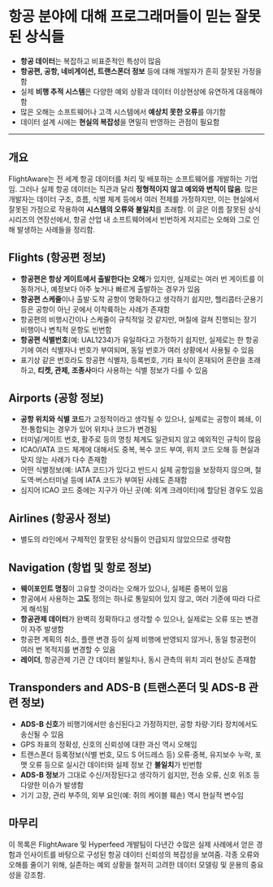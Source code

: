 # 항공 분야에 대해 프로그래머들이 믿는 잘못된 상식들


* **항공 데이터**는 복잡하고 비표준적인 특성이 많음
* **항공편, 공항, 네비게이션, 트랜스폰더 정보** 등에 대해 개발자가 흔히 잘못된 가정을 함
* 실제 **비행 추적 시스템**은 다양한 예외 상황과 데이터 이상현상에 유연하게 대응해야 함
* 많은 오해는 소프트웨어나 고객 시스템에서 **예상치 못한 오류**를 야기함
* 데이터 설계 시에는 **현실의 복잡성**을 면밀히 반영하는 관점이 필요함

---

개요
--

FlightAware는 전 세계 항공 데이터를 처리 및 배포하는 소프트웨어를 개발하는 기업임. 그러나 실제 항공 데이터는 직관과 달리 **정형적이지 않고 예외와 변칙이 많음**. 많은 개발자는 데이터 구조, 흐름, 식별 체계 등에서 여러 전제를 가정하지만, 이는 현실에서 잘못된 가정으로 작용하여 **시스템의 오류와 불일치**를 초래함. 이 글은 이름 잘못된 상식 시리즈의 연장선에서, 항공 산업 내 소프트웨어에서 빈번하게 저지르는 오해와 그로 인해 발생하는 사례들을 정리함.

Flights (항공편 정보)
----------------

* **항공편은 항상 게이트에서 출발한다는 오해**가 있지만, 실제로는 여러 번 게이트를 이동하거나, 예정보다 아주 늦거나 빠르게 출발하는 경우가 있음
* **항공편 스케줄**이나 출발·도착 공항이 명확하다고 생각하기 쉽지만, 헬리콥터·군용기 등은 공항이 아닌 곳에서 이착륙하는 사례가 존재함
* 항공편의 비행시간이나 스케줄이 규칙적일 것 같지만, 며칠에 걸쳐 진행되는 장기 비행이나 변칙적 운항도 빈번함
* **항공편 식별번호**(예: UAL1234)가 유일하다고 가정하기 쉽지만, 실제로는 한 항공기에 여러 식별자나 번호가 부여되며, 동일 번호가 여러 상황에서 사용될 수 있음
* 표기상 같은 번호라도 항공편 식별자, 등록번호, 기타 표식이 혼재되어 혼란을 초래하고, **티켓, 관제, 조종사**마다 사용하는 식별 정보가 다를 수 있음

Airports (공항 정보)
----------------

* **공항 위치와 식별 코드**가 고정적이라고 생각될 수 있으나, 실제로는 공항이 폐쇄, 이전·통합되는 경우가 있어 위치나 코드가 변경됨
* 터미널/게이트 번호, 활주로 등의 명칭 체계도 일관되지 않고 예외적인 규칙이 많음
* ICAO/IATA 코드 체계에 대해서도 중복, 복수 코드 부여, 위치 코드 오해 등 현실과 맞지 않는 사례가 다수 존재함
* 어떤 식별정보(예: IATA 코드)가 있다고 반드시 실제 공항임을 보장하지 않으며, 철도역·버스터미널 등에 IATA 코드가 부여된 사례도 존재함
* 심지어 ICAO 코드 중에는 지구가 아닌 곳(예: 외계 크레이터)에 할당된 경우도 있음

Airlines (항공사 정보)
-----------------

* 별도의 라인에서 구체적인 잘못된 상식들이 언급되지 않았으므로 생략함

Navigation (항법 및 항로 정보)
-----------------------

* **웨이포인트 명칭**이 고유할 것이라는 오해가 있으나, 실제론 중복이 있음
* 항공에서 사용하는 **고도** 정의는 하나로 통일되어 있지 않고, 여러 기준에 따라 다르게 해석됨
* **항공관제 데이터**가 완벽히 정확하다고 생각할 수 있으나, 실제로는 오류 또는 변경이 자주 발생함
* 항공편 계획의 취소, 플랜 변경 등이 실제 비행에 반영되지 않거나, 동일 항공편이 여러 번 목적지를 변경할 수 있음
* **레이더**, 항공관제 기관 간 데이터 불일치나, 동시 관측의 위치 괴리 현상도 존재함

Transponders and ADS-B (트랜스폰더 및 ADS-B 관련 정보)
--------------------------------------------

* **ADS-B 신호**가 비행기에서만 송신된다고 가정하지만, 공항 차량·기타 장치에서도 송신될 수 있음
* GPS 좌표의 정확성, 신호의 신뢰성에 대한 과신 역시 오해임
* 트랜스폰더 등록정보(식별 번호, 모드 S 어드레스 등) 오류‧중복, 유지보수 누락, 포맷 오류 등으로 실시간 데이터와 실제 정보 간 **불일치**가 빈번함
* **ADS-B 정보**가 그대로 수신/저장된다고 생각하기 쉽지만, 전송 오류, 신호 위조 등 다양한 이슈가 발생함
* 기기 고장, 관리 부주의, 외부 요인(예: 쥐의 케이블 훼손) 역시 현실적 변수임

마무리
---

이 목록은 FlightAware 및 Hyperfeed 개발팀이 다년간 수많은 실제 사례에서 얻은 경험과 인사이트를 바탕으로 구성된 항공 데이터 신뢰성의 복잡성을 보여줌. 각종 오류와 오해를 줄이기 위해, 실존하는 예외 상황을 철저히 고려한 데이터 모델링 및 운용의 중요성을 강조함.

